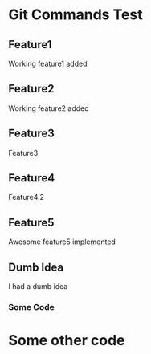 # Git Commands Test

## Feature1

Working feature1 added

## Feature2

Working feature2 added

## Feature3

Feature3

## Feature4

Feature4.2

## Feature5

Awesome feature5 implemented

## Dumb Idea

I had a dumb idea

### Some Code

# Some other code
